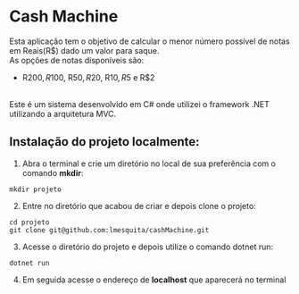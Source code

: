 # Cash Machine

Esta aplicação tem o objetivo de calcular o menor número possível de notas em Reais(R$) dado um valor para saque.<br />
As opções de notas disponíveis são:
+ R$200, R$100, R$50, R$20, R$10, R$5 e R$2
<br />
Este é um sistema desenvolvido em C# onde utilizei o framework .NET utilizando a arquitetura MVC.

## Instalação do projeto localmente:

1. Abra o terminal e crie um diretório no local de sua preferência com o comando **mkdir**:
```
mkdir projeto
```
2. Entre no diretório que acabou de criar e depois clone o projeto:
```
cd projeto
git clone git@github.com:lmesquita/cashMachine.git
```

3. Acesse o diretório do projeto e depois utilize o comando dotnet run:
```
dotnet run
```
4. Em seguida acesse o endereço de **localhost** que aparecerá no terminal
